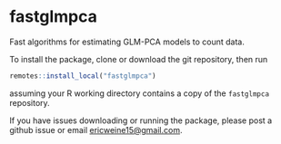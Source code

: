 # fastglmpca

Fast algorithms for estimating GLM-PCA models to count data.

To install the package, clone or download the git repository, then run

```R
remotes::install_local("fastglmpca")
```

assuming your R working directory contains a copy of the `fastglmpca`
repository.

If you have issues downloading or running the package, please post a
github issue or email ericweine15@gmail.com.
